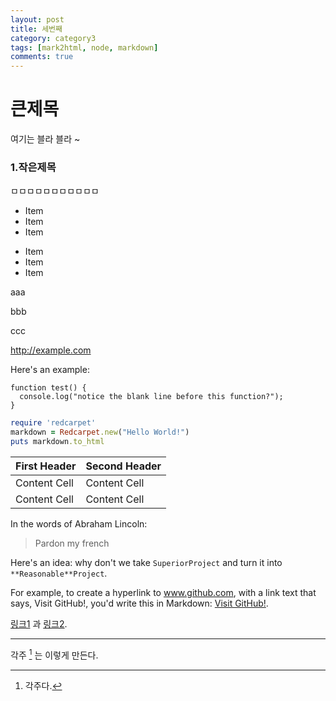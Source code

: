 ```yaml
---
layout: post
title: 세번째
category: category3
tags: [mark2html, node, markdown]
comments: true
---
```


# 큰제목
여기는 블라 블라 ~

### 1.작은제목
ㅁㅁㅁㅁㅁㅁㅁㅁㅁㅁㅁ

* Item
* Item
* Item

- Item
- Item
- Item

aaa

bbb


ccc

http://example.com


Here's an example:

```
function test() {
  console.log("notice the blank line before this function?");
}
```

```ruby
require 'redcarpet'
markdown = Redcarpet.new("Hello World!")
puts markdown.to_html
```

| First Header  | Second Header |
| ------------- | ------------- |
| Content Cell  | Content Cell  |
| Content Cell  | Content Cell  |


In the words of Abraham Lincoln:

> Pardon my french

Here's an idea: why don't we take `SuperiorProject` and turn it into `**Reasonable**Project`.

For example, to create a hyperlink to www.github.com, with a link text that says, Visit GitHub!, you'd write this in Markdown: [Visit GitHub!](https://www.github.com).

[링크1][1] 과 [링크2][2].

---
[1]: http://example.com/ "링크제목1"
[2]: http://example.org/ "링크제목2"

각주 [^1] 는 이렇게 만든다.

[^1]: 각주다.